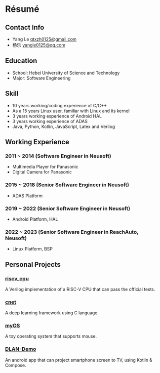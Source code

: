 # Résumé

## Contact Info
- Yang Le <qtxzh0125@gmail.com>
- 杨乐 <yangle0125@qq.com>

## Education
- School: Hebei University of Science and Technology
- Major: Software Engineering

## Skill
- 10 years working/coding experience of C/C++
- As a 15 years Linux user, familiar with Linux and its kernel
- 3 years working experience of Android HAL
- 3 years working experience of ADAS
- Java, Python, Kotlin, JavaScript, Latex and Verilog

## Working Experience
### 2011 ~ 2014 (Software Engineer in Neusoft)
- Multimedia Player for Panasonic
- Digital Camera for Panasonic
### 2015 ~ 2018 (Senior Software Engineer in Neusoft)
- ADAS Platform
### 2019 ~ 2022 (Senior Software Engineer in Neusoft)
- Android Platform, HAL
### 2022 ~ 2023 (Senior Software Engineer in ReachAuto, Neusoft)
- Linux Platform, BSP

## Personal Projects
### [riscv_cpu](https://github.com/yang-le/riscv_cpu)
A Verilog implementation of a RISC-V CPU that can pass the official tests.
### [cnet](https://github.com/yang-le/cnet)
A deep learning framework using C language.
### [myOS](https://github.com/yang-le/myOS)
A toy operating system that supports mouse.
### [DLAN-Demo](https://github.com/yang-le/DLAN-Demo)
An android app that can project smartphone screen to TV, using Kotlin & Compose.
